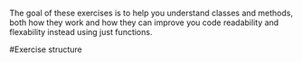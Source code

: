 The goal of these exercises is to help you understand classes and methods, both how they work and how they can improve you code readability and flexability instead using just functions.

#Exercise structure
